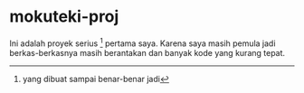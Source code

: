 # mokuteki-proj
Ini adalah proyek serius [^1] pertama saya. Karena saya masih pemula jadi berkas-berkasnya masih berantakan dan banyak kode yang kurang tepat.
[^1]: yang dibuat sampai benar-benar jadi
